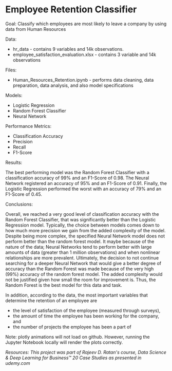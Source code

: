 # Employee Retention Classifier
Goal: Classify which employees are most likely to leave a company by using data from Human Resources


Data:
  * hr_data - contains 9 variables and 14k observations.
  * employee_satisfaction_evaluation.xlsx - contains 3 variable and 14k observations

Files:
  * Human_Resources_Retention.ipynb - performs data cleaning, data preparation, data analysis, and also model specifications
  
Models:
  * Logistic Regression
  * Random Forest Classifier
  * Neural Network

Performance Metrics:
  * Classification Accuracy
  * Precision
  * Recall
  * F1-Score
  
Results:

The best performing model was the Random Forest Classifier with a classification accuracy of 99% and an F1-Score of 0.98.
The Neural Network registered an accuracy of 95% and an F1-Score of 0.91. Finally, the Logistic Regression performed the worst
with an accuracy of 79% and an F1-Score of 0.45.

Conclusions:

Overall, we reached a very good level of classification accuracy with the Random Forest Classifier, that was significantly better
than the Logistic Regression model. Typically, the choice between models comes down to how much more precision we gain from
the added complexity of the model. Despite being more complex, the specified Neural Network model does not perform better
than the random forest model. It maybe because of the nature of the data; Neural Networks tend to perform better with large amounts
of data (greater than 1 million observations) and when nonlinear relationships are more prevalent. Ultimately, the decision to not
continue searching for a deeper Neural Network that would give a better degree of accuracy than the Random Forest was made because 
of the very high (99%) accuracy of the random forest model. The added complexity would not be justified given how small the room
for improvement is. Thus, the Random Forest is the best model for this data and task.

In addition, according to the data, the most important variables that determine the retention of an employee are

* the level of satisfaction of the employee (measured through surveys), 
* the amount of time the employee has been working for the company, and 
* the number of projects the employee has been a part of

Note: plotly animations will not load on github. However, running the Jupyter Notebook locally will render the plots correctly. 

*Resources: This project was part of Rajeev D. Ratan's course, Data Science & Deep Learning for Business™ 20 Case Studies as presented in udemy.com*
